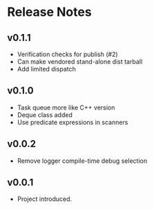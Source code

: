 # Release Notes

## v0.1.1
- Verification checks for publish (#2)
- Can make vendored stand-alone dist tarball
- Add limited dispatch

## v0.1.0
- Task queue more like C++ version
- Deque class added
- Use predicate expressions in scanners

## v0.0.2
- Remove logger compile-time debug selection

## v0.0.1
- Project introduced.

